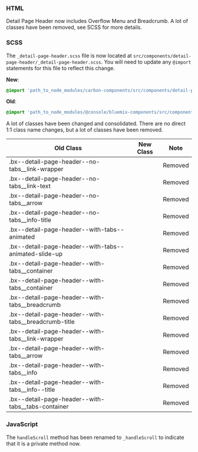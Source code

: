 ### HTML

Detail Page Header now includes Overflow Menu and Breadcrumb.
A lot of classes have been removed, see SCSS for more details.

### SCSS

The `_detail-page-header.scss` file is now located at `src/components/detail-page-header/_detail-page-header.scss`. You will need to update any `@import` statements for this file to reflect this change.

**New**: 
```scss
@import 'path_to_node_modules/carbon-components/src/components/detail-page-header/detail-page-header';
```

**Old**: 
```scss
@import 'path_to_node_modules/@console/bluemix-components/src/components/detail-page-header/detail-page-header';
```

A lot of classes have been changed and consolidated.
There are no direct 1:1 class name changes, but a lot of classes have been removed.

| Old Class                                             | New Class | Note    |
|-------------------------------------------------------|-----------|---------|
| .bx--detail-page-header--no-tabs__link-wrapper        |           | Removed |
| .bx--detail-page-header--no-tabs__link-text           |           | Removed |
| .bx--detail-page-header--no-tabs__arrow               |           | Removed |
| .bx--detail-page-header--no-tabs__info-title          |           | Removed |
| .bx--detail-page-header--with-tabs--animated          |           | Removed |
| .bx--detail-page-header--with-tabs--animated-slide-up |           | Removed |
| .bx--detail-page-header--with-tabs__container         |           | Removed |
| .bx--detail-page-header--with-tabs__container         |           | Removed |
| .bx--detail-page-header--with-tabs__breadcrumb        |           | Removed |
| .bx--detail-page-header--with-tabs__breadcrumb-title  |           | Removed |
| .bx--detail-page-header--with-tabs__link-wrapper      |           | Removed |
| .bx--detail-page-header--with-tabs__arrow             |           | Removed |
| .bx--detail-page-header--with-tabs__info              |           | Removed |
| .bx--detail-page-header--with-tabs__info--title       |           | Removed |
| .bx--detail-page-header--with-tabs__tabs-container    |           | Removed |


### JavaScript

The `handleScroll` method has been renamed to `_handleScroll` to indicate that it is a private method now.
